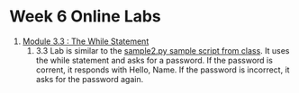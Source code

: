 # Week 6 Online Labs
1. [Module 3.3 : The While Statement](Labs/3_3.py)
    1. 3.3 Lab is similar to the [sample2.py sample script from class](samples/sample2.py). It uses the while statement and asks for a password. If the password is corrent, it responds with Hello, Name. If the password is incorrect, it asks for the password again. 